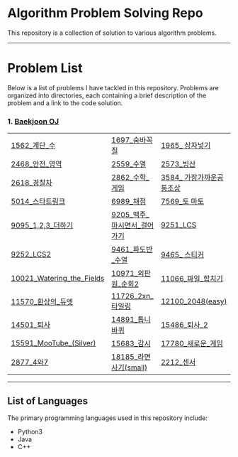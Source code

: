 # Algorithm Problem Solving Repo
This repository is a collection of solution to various algorithm problems.

---
# Problem List
Below is a list of problems I have tackled in this repository. Problems are organized into directories, each containing a brief description of the problem and a link to the code solution.
### 1. [Baekjoon OJ](<https://www.acmicpc.net/>)

| | | |
|---|---|---|
|[1562_계단_수](./Baekjoon_oj/solution/1562_계단_수.md)|[1697_숨바꼭질](./Baekjoon_oj/solution/1697_숨바꼭질.md)|[1965_ 상자넣기](./Baekjoon_oj/solution/1965_상자넣기.md)|
|[2468_안전_영역](./Baekjoon_oj/solution/2468_안전_영역.md)|[2559_수열](./Baekjoon_oj/solution/2559_수열.md)|[2573_빙산](./Baekjoon_oj/solution/2573_빙산.md)|
|[2618_경찰차](./Baekjoon_oj/solution/2618_경찰차.md)|[2862_수학_게임](./Baekjoon_oj/solution/2862_수학_게임.md)|[3584_ 가장가까운공통조상](./Baekjoon_oj/solution/3584_가장가까운공통조상.md)|
|[5014_스타트링크](./Baekjoon_oj/solution/5014_스타트링크.md)|[6989_채점](./Baekjoon_oj/solution/6989_채점.md)|[7569_토 마토](./Baekjoon_oj/solution/7569_토마토.md)|
|[9095_1,2,3_더하기](./Baekjoon_oj/solution/9095_1,2,3_더하기.md)|[9205_맥주_마시면서_걸어가기](./Baekjoon_oj/solution/9205_맥주_마시면서_걸어가기.md)|[9251_LCS](./Baekjoon_oj/solution/9251_LCS.md)|
|[9252_LCS2](./Baekjoon_oj/solution/9252_LCS2.md)|[9461_파도반_수열](./Baekjoon_oj/solution/9461_파도반_수열.md)|[9465_ 스티커](./Baekjoon_oj/solution/9465_스티커.md)|
|[10021_Watering_the_Fields](./Baekjoon_oj/solution/10021_Watering_the_Fields.md)|[10971_외판원_순회2](./Baekjoon_oj/solution/10971_외판원_순회2.md)|[11066_파일_합치기](./Baekjoon_oj/solution/11066_파일_합치기.md)|
|[11570_환상의_듀엣](./Baekjoon_oj/solution/11570_환상의_듀엣.md)|[11726_2xn_타일링](./Baekjoon_oj/solution/11726_2xn_타일링.md)|[12100_2048(easy)](./Baekjoon_oj/solution/12100_2048(easy).md)|
|[14501_퇴사](./Baekjoon_oj/solution/14501_퇴사.md)|[14891_톱니바퀴](./Baekjoon_oj/solution/14891_톱니바퀴.md)|[15486_퇴사_2](./Baekjoon_oj/solution/15486_퇴사_2.md)|
|[15591_MooTube_(Silver)](./Baekjoon_oj/solution/15591_MooTube_(Silver).md)|[15683_감시](./Baekjoon_oj/solution/15683_감시.md)|[17780_새로운_게임](./Baekjoon_oj/solution/17780_새로운_게임.md)|
|[2877_4와7](./Baekjoon_oj/solution/2877_4와7.md)|[18185_라면사기(small)](https://velog.io/@gynhyunkim/%EB%B0%B1%EC%A4%80Python3-18185-%EB%9D%BC%EB%A9%B4-%EC%82%AC%EA%B8%B0-small)|[2212_센서](https://velog.io/@gynhyunkim/%EB%B0%B1%EC%A4%80Python3-2212%EB%B2%88-%EC%84%BC%EC%84%9C)|

---
## List of Languages
The primary programming languages used in this repository include:
- Python3 
- Java 
- C++

